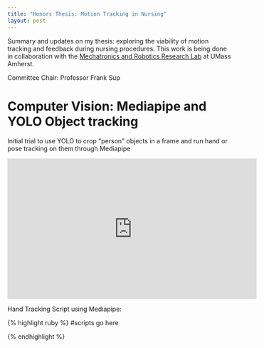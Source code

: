 ```yaml
---
title: "Honors Thesis: Motion Tracking in Nursing"
layout: post
---
```


Summary and updates on my thesis: exploring the viability of motion tracking and feedback during nursing procedures. This work is being done in collaboration with the [Mechatronics and Robotics Research Lab][MRRL] at UMass Amherst. 

Committee Chair: Professor Frank Sup

# Computer Vision: Mediapipe and YOLO Object tracking

Initial trial to use YOLO to crop "person" objects in a frame and run hand or pose tracking on them through Mediapipe

<iframe width="560" height="315" src="https://www.youtube.com/embed/ujhqqQvhGOc" title="YouTube video player" frameborder="0" allow="accelerometer; autoplay; clipboard-write; encrypted-media; gyroscope; picture-in-picture; web-share" allowfullscreen></iframe> 

Hand Tracking Script using Mediapipe:

{% highlight ruby %}
   #scripts go here

{% endhighlight %}


[MRRL]: https://www.umass.edu/robotics/mrrl

